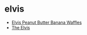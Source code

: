 # elvis

 * [Elvis Peanut Butter Banana Waffles](index/e/elvis-peanut-butter-banana-waffles.json)
 * [The Elvis](index/t/the-elvis-51236220.json)
